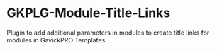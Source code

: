 GKPLG-Module-Title-Links
========================

Plugin to add additional parameters in modules to create title links for modules in GavickPRO Templates.
